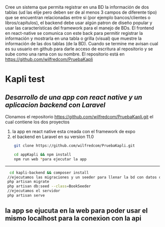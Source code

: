 Cree un sistema que permita registrar en una BD la información de dos tablas (ud las elije pero deben ser de al menos 3 campos de diferente tipo) que se encuentran relacionadas entre si (por ejemplo bancos/clientes o libros/capítulos), el backend debe usar algún patron de diseño popular y usar las características del framework para el manejo de BDs. El frontend en react-native se comunica con este back para permitir registrar la información y mostrarla en una tabla o grilla (visual) que muestre la información de las dos tablas (de la BD). Cuando se termine me avisan cual es su usuario en github para darle acceso de escritura al repositorio y se sube como una rama con su nombre. El repositorio está en https://github.com/wilfredcom/PruebaKapli


# Kapli test
## _Desarrollo de una app con react native y un aplicacion backend con Laravel_


Clonamos el repositorio https://github.com/wilfredcom/PruebaKapli.git el cual contiene los dos proyectos
1) la app en react native esta creada con el framework de expo
2) el backend en Laravel en su version 11.0
 
```sh
    git clone https://github.com/wilfredcom/PruebaKapli.git 
```
 
```sh
    cd appKapli && npm install
    npm run web *para ejecutar la app
```
----------
```sh
  cd kapli-backend && composer install
 //ejecutamos las migraciones y un seeder para llenar la bd con datos de pruebas
 php artisan migrate
 php artisan db:seed --class=BookSeeder
 //ejecutamos el servidor
 php artisan serve
```

## la app se ejucuta en la web para poder usar el mismo localhost para la conexion con la api